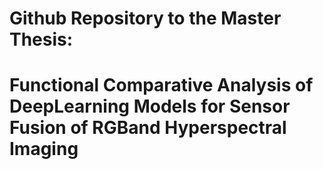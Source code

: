 # Github Repository to the Master Thesis: 
# Functional Comparative Analysis of DeepLearning Models for Sensor Fusion of RGBand Hyperspectral Imaging
